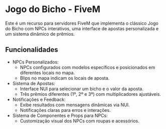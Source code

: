 
# Jogo do Bicho - FiveM

Este é um recurso para servidores FiveM que implementa o clássico Jogo do Bicho com NPCs interativos, uma interface de apostas personalizada e um sistema dinâmico de prêmios.


## Funcionalidades
- NPCs Personalizados:
    - NPCs configurados com modelos específicos e posicionados em diferentes locais no mapa.
    - Blips no mapa indicam os locais de aposta.
- Sistema de Apostas:
    - Interface NUI para selecionar um bicho e o valor da aposta.
    - Três prêmios diferentes (1º, 2º e 3º) com multiplicadores ajustáveis.
- Notificações e Feedback:
    - Exibe resultados com mensagens dinâmicas via NUI.
    - Notificações claras para erros e interações.
- Sistema de Componentes e Props para NPCs:
    - Customização visual dos NPCs com roupas e acessórios.
